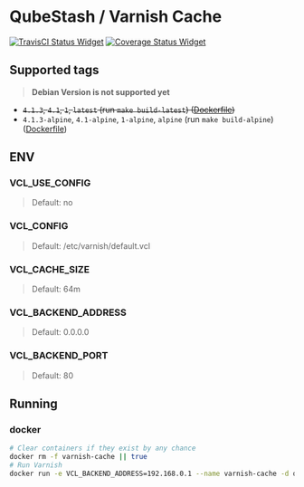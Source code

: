 # QubeStash / Varnish Cache

[![TravisCI Status Widget]][TravisCI Status] [![Coverage Status Widget]][Coverage Status]

[TravisCI Status]: https://travis-ci.org/qubestash/http-varnish-cache
[TravisCI Status Widget]: https://travis-ci.org/qubestash/http-varnish-cache.svg?branch=master
[Coverage Status]: https://coveralls.io/r/qubestash/http-varnish-cache
[Coverage Status Widget]: https://coveralls.io/repos/github/qubestash/http-varnish-cache/badge.svg?branch=master

## Supported tags

> **Debian Version is not supported yet**

* ~~`4.1.3`, `4.1`, `1`, `latest` (run `make build-latest`) ([Dockerfile](https://github.com/qubestash/http-varnish-cache/blob/master/4.1/Dockerfile))~~
* `4.1.3-alpine`, `4.1-alpine`, `1-alpine`, `alpine` (run `make build-alpine`) ([Dockerfile](https://github.com/qubestash/http-varnish-cache/blob/master/4.1/alpine/Dockerfile))

## ENV

### VCL_USE_CONFIG

> Default: no

### VCL_CONFIG

> Default: /etc/varnish/default.vcl

### VCL_CACHE_SIZE

> Default: 64m

### VCL_BACKEND_ADDRESS

> Default: 0.0.0.0

### VCL_BACKEND_PORT

> Default: 80

## Running 

### docker

```bash
# Clear containers if they exist by any chance
docker rm -f varnish-cache || true
# Run Varnish
docker run -e VCL_BACKEND_ADDRESS=192.168.0.1 --name varnish-cache -d qubestash/varnish-cache:alpine
```